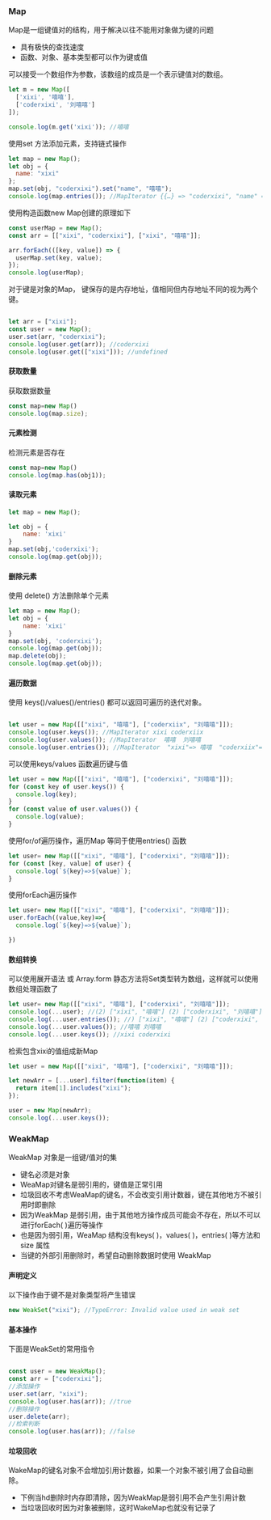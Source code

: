 ### Map
Map是一组键值对的结构，用于解决以往不能用对象做为键的问题

* 具有极快的查找速度
* 函数、对象、基本类型都可以作为键或值

可以接受一个数组作为参数，该数组的成员是一个表示键值对的数组。

```js
let m = new Map([
  ['xixi', '嘻嘻'],
  ['coderxixi', '刘嘻嘻']
]);

console.log(m.get('xixi')); //嘻嘻

```

使用set 方法添加元素，支持链式操作

```js
let map = new Map();
let obj = {
  name: "xixi"
};
map.set(obj, "coderxixi").set("name", "嘻嘻");
console.log(map.entries()); //MapIterator {{…} => "coderxixi", "name" => "嘻嘻"}
```

使用构造函数new Map创建的原理如下

```js
const userMap = new Map();
const arr = [["xixi", "coderxixi"], ["xixi", "嘻嘻"]];

arr.forEach(([key, value]) => {
  userMap.set(key, value);
});
console.log(userMap);

```

对于键是对象的Map， 键保存的是内存地址，值相同但内存地址不同的视为两个键。
```js

let arr = ["xixi"];
const user = new Map();
user.set(arr, "coderxixi");
console.log(user.get(arr)); //coderxixi
console.log(user.get(["xixi"])); //undefined
```

#### 获取数量
获取数据数量

```js
const map=new Map()
console.log(map.size);
```

#### 元素检测

检测元素是否存在

```js
const map=new Map()
console.log(map.has(obj1));
```

#### 读取元素

```js
let map = new Map();

let obj = {
	name: 'xixi'
}
map.set(obj,'coderxixi');
console.log(map.get(obj));
```
#### 删除元素

使用 delete() 方法删除单个元素
```js
let map = new Map();
let obj = {
	name: 'xixi'
}
map.set(obj, 'coderxixi');
console.log(map.get(obj));
map.delete(obj);
console.log(map.get(obj));
```

#### 遍历数据

使用 keys()/values()/entries() 都可以返回可遍历的迭代对象。

```js

let user = new Map([["xixi", "嘻嘻"], ["coderxiix", "刘嘻嘻"]]);
console.log(user.keys()); //MapIterator xixi coderxiix
console.log(user.values()); //MapIterator  嘻嘻  刘嘻嘻
console.log(user.entries()); //MapIterator  "xixi"=> 嘻嘻  "coderxiix"=>刘嘻嘻,
```

可以使用keys/values 函数遍历键与值

```js
let user = new Map([["xixi", "嘻嘻"], ["coderxixi", "刘嘻嘻"]]);
for (const key of user.keys()) {
  console.log(key);
}
for (const value of user.values()) {
  console.log(value);
}
```

使用for/of遍历操作，遍历Map 等同于使用entries() 函数

```js
let user= new Map([["xixi", "嘻嘻"], ["coderxixi", "刘嘻嘻"]]);
for (const [key, value] of user) {
  console.log(`${key}=>${value}`);
}

```

使用forEach遍历操作

```js
let user= new Map([["xixi", "嘻嘻"], ["coderxixi", "刘嘻嘻"]]);
user.forEach((value,key)=>{
  console.log(`${key}=>${value}`);

})

```

#### 数组转换

可以使用展开语法 或 Array.form 静态方法将Set类型转为数组，这样就可以使用数组处理函数了

```js
let user= new Map([["xixi", "嘻嘻"], ["coderxixi", "刘嘻嘻"]]);
console.log(...user); //(2) ["xixi", "嘻嘻"] (2) ["coderxixi", "刘嘻嘻"]
console.log(...user.entries()); //) ["xixi", "嘻嘻"] (2) ["coderxixi", "刘嘻嘻"]
console.log(...user.values()); //嘻嘻 刘嘻嘻
console.log(...user.keys()); //xixi coderxixi

```
检索包含xixi的值组成新Map

```js
let user = new Map([["xixi", "嘻嘻"], ["coderxixi", "刘嘻嘻"]]);

let newArr = [...user].filter(function(item) {
  return item[1].includes("xixi");
});

user = new Map(newArr);
console.log(...user.keys());

```
### WeakMap

WeakMap 对象是一组键/值对的集

* 键名必须是对象
* WeaMap对键名是弱引用的，键值是正常引用
* 垃圾回收不考虑WeaMap的键名，不会改变引用计数器，键在其他地方不被引用时即删除
* 因为WeakMap 是弱引用，由于其他地方操作成员可能会不存在，所以不可以进行forEach( )遍历等操作
* 也是因为弱引用，WeaMap 结构没有keys( )，values( )，entries( )等方法和 size 属性
* 当键的外部引用删除时，希望自动删除数据时使用 WeakMap


#### 声明定义

以下操作由于键不是对象类型将产生错误


```js
new WeakSet("xixi"); //TypeError: Invalid value used in weak set
```

#### 基本操作

下面是WeakSet的常用指令

```js

const user = new WeakMap();
const arr = ["coderxixi"];
//添加操作
user.set(arr, "xixi");
console.log(user.has(arr)); //true
//删除操作
user.delete(arr);
//检索判断
console.log(user.has(arr)); //false
```

#### 垃圾回收

WakeMap的键名对象不会增加引用计数器，如果一个对象不被引用了会自动删除。

* 下例当hd删除时内存即清除，因为WeakMap是弱引用不会产生引用计数
* 当垃圾回收时因为对象被删除，这时WakeMap也就没有记录了